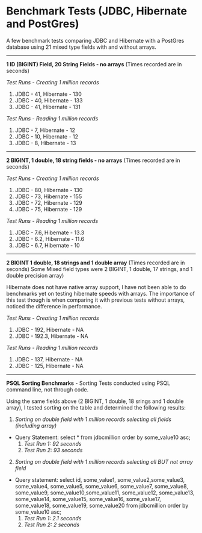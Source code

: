# Benchmark Tests (JDBC, Hibernate and PostGres)

A few benchmark tests comparing JDBC and Hibernate with a PostGres database using 21 mixed type fields with and without arrays.

***
**1 ID (BIGINT) Field, 20 String Fields - no arrays**
(Times recorded are in seconds)

*Test Runs - Creating 1 million records*
1) JDBC - 41, Hibernate - 130
2) JDBC - 40, Hibernate - 133
3) JDBC - 41, Hibernate - 131

*Test Runs - Reading 1 million records*
1) JDBC - 7, Hibernate - 12
2) JDBC - 10, Hibernate - 12
3) JDBC - 8, Hibernate - 13

***

**2 BIGINT, 1 double, 18 string fields - no arrays**
(Times recorded are in seconds)

*Test Runs - Creating 1 million records*
1) JDBC - 80, Hibernate - 130
2) JDBC - 73, Hibernate - 155
3) JDBC - 72, Hibernate - 129
4) JDBC - 75, Hibernate - 129

*Test Runs - Reading 1 million records*
1) JDBC - 7.6, Hibernate - 13.3
2) JDBC - 6.2, Hibernate - 11.6
3) JDBC - 6.7, Hibernate - 10

***
**2 BIGINT 1 double, 18 strings and 1 double array**
(Times recorded are in seconds)
Some Mixed field types were 2 BIGINT, 1 double, 17 strings, and 1 double precision array)

Hibernate does not have native array support, I have not been able to do benchmarks yet on testing hibernate speeds with arrays. The importance of this test though is when comparing it with previous tests without arrays, noticed the difference in performance.

*Test Runs - Creating 1 million records*
1) JDBC - 192, Hibernate - NA
2) JDBC - 192.3, Hibernate - NA

*Test Runs - Reading 1 million records*
1) JDBC - 137, Hibernate - NA
2) JDBC - 125, Hibernate - NA
***
**PSQL Sorting Benchmarks** - Sorting Tests conducted using PSQL command line, not through code.

Using the same fields above (2 BIGINT, 1 double, 18 srings and 1 double array), I tested sorting on the table and determined the following results:

1) *Sorting on double field with 1 million records selecting all fields (including array)*
- Query Statement: select * from jdbcmillion order by some_value10 asc;
   1) *Test Run 1: 92 seconds*
   2) *Test Run 2: 93 seconds*
2) *Sorting on double field with 1 million records selecting all BUT not array field*
- Query statement: select id, some_value1, some_value2,some_value3, some_value4, some_value5, some_value6, some_value7, some_value8, some_value9, some_value10,some_value11, some_value12, some_value13, some_value14, some_value15, some_value16, some_value17, some_value18, some_value19, some_value20 from jdbcmillion order by some_value10 asc;
   1) *Test Run 1: 2.1 seconds*
   2) *Test Run 2: 2 seconds*
